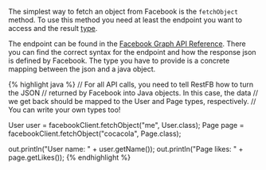 The simplest way to fetch an object from Facebook is the `fetchObject` method. To use
this method you need at least the endpoint you want to access and the result [type](#supported-graph-object-types).

The endpoint can be found in the <a href="https://developers.facebook.com/docs/graph-api/reference" 
target="_blank">Facebook Graph API Reference</a>. There you can find the correct syntax for the endpoint
and how the response json is defined by Facebook. The type you have to provide is a concrete mapping 
between the json and a java object.


{% highlight java %}
// For all API calls, you need to tell RestFB how to turn the JSON
// returned by Facebook into Java objects.  In this case, the data
// we get back should be mapped to the User and Page types, respectively.
// You can write your own types too!

User user = facebookClient.fetchObject("me", User.class);
Page page = facebookClient.fetchObject("cocacola", Page.class);

out.println("User name: " + user.getName());
out.println("Page likes: " + page.getLikes());
{% endhighlight %}